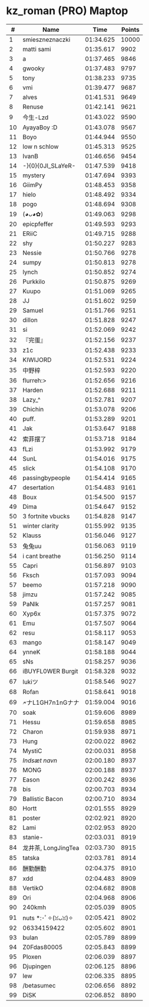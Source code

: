 # kz_roman (PRO) Maptop

|  # | Name | Time | Points |
|-------------- | -------------- | -------------- | -------------- | 
| 1 | smieszneznaczki | 01:34.625 | 10000 | 
| 2 | matti sami | 01:35.617 | 9902 | 
| 3 | a | 01:37.465 | 9846 | 
| 4 | gwooky | 01:37.483 | 9797 | 
| 5 | tony | 01:38.233 | 9735 | 
| 6 | vmi | 01:39.477 | 9687 | 
| 7 | alves | 01:41.531 | 9649 | 
| 8 | Renuse | 01:42.141 | 9621 | 
| 9 | 今生-Lzd | 01:43.022 | 9590 | 
| 10 | AyayaBoy :D | 01:43.078 | 9567 | 
| 11 | Boyo | 01:44.944 | 9550 | 
| 12 | low n schlow | 01:45.313 | 9525 | 
| 13 | IvanB | 01:46.656 | 9454 | 
| 14 | -}{0}{0JI_SLaYeR- | 01:47.539 | 9418 | 
| 15 | mystery | 01:47.694 | 9393 | 
| 16 | GiimPy | 01:48.453 | 9358 | 
| 17 | hielo | 01:48.492 | 9334 | 
| 18 | pogo | 01:48.694 | 9308 | 
| 19 | (◕ᴗ◕✿) | 01:49.063 | 9298 | 
| 20 | epicpfeffer | 01:49.593 | 9293 | 
| 21 | ERiiC | 01:49.715 | 9288 | 
| 22 | shy | 01:50.227 | 9283 | 
| 23 | Nessie | 01:50.766 | 9278 | 
| 24 | sumpy | 01:50.813 | 9278 | 
| 25 | lynch | 01:50.852 | 9274 | 
| 26 | Purkkilo | 01:50.875 | 9269 | 
| 27 | Kuupo | 01:51.069 | 9265 | 
| 28 | JJ | 01:51.602 | 9259 | 
| 29 | Samuel | 01:51.766 | 9251 | 
| 30 | dillon | 01:51.828 | 9247 | 
| 31 | si | 01:52.069 | 9242 | 
| 32 | 『完蛋』 | 01:52.156 | 9237 | 
| 33 | z1c | 01:52.438 | 9233 | 
| 34 | KIWIJORD | 01:52.531 | 9224 | 
| 35 | 中野梓 | 01:52.593 | 9220 | 
| 36 | flurreh:> | 01:52.656 | 9216 | 
| 37 | Harden | 01:52.688 | 9211 | 
| 38 | Lazy_^ | 01:52.781 | 9207 | 
| 39 | Chichin | 01:53.078 | 9206 | 
| 40 | puff. | 01:53.289 | 9201 | 
| 41 | Jak | 01:53.647 | 9188 | 
| 42 | 索菲摆了 | 01:53.718 | 9184 | 
| 43 | fLzi | 01:53.992 | 9179 | 
| 44 | SunL | 01:54.016 | 9175 | 
| 45 | slick | 01:54.108 | 9170 | 
| 46 | passingbypeople | 01:54.414 | 9165 | 
| 47 | desertation | 01:54.483 | 9161 | 
| 48 | Boux | 01:54.500 | 9157 | 
| 49 | Dima | 01:54.647 | 9152 | 
| 50 | 3 fortnite vbucks | 01:54.828 | 9147 | 
| 51 | winter clarity | 01:55.992 | 9135 | 
| 52 | Klauss | 01:56.046 | 9127 | 
| 53 | 兔兔uu | 01:56.063 | 9119 | 
| 54 | i cant breathe | 01:56.250 | 9114 | 
| 55 | Capri | 01:56.897 | 9103 | 
| 56 | Fksch | 01:57.093 | 9094 | 
| 57 | beemo | 01:57.218 | 9090 | 
| 58 | jimzu | 01:57.242 | 9085 | 
| 59 | PaNlk | 01:57.257 | 9081 | 
| 60 | Xyp6x | 01:57.375 | 9072 | 
| 61 | Emu | 01:57.507 | 9064 | 
| 62 | resu | 01:58.117 | 9053 | 
| 63 | mango | 01:58.147 | 9049 | 
| 64 | ynneK | 01:58.188 | 9044 | 
| 65 | sNs | 01:58.257 | 9036 | 
| 66 | iBUYFL0WER Burgit | 01:58.328 | 9032 | 
| 67 | lukiツ | 01:58.546 | 9027 | 
| 68 | Rofan | 01:58.641 | 9018 | 
| 69 | 🗲ナL1GH7n1nGナナ | 01:59.004 | 9016 | 
| 70 | soak | 01:59.606 | 8989 | 
| 71 | Hessu | 01:59.658 | 8985 | 
| 72 | Charon | 01:59.938 | 8971 | 
| 73 | Hung | 02:00.022 | 8962 | 
| 74 | MystiC | 02:00.031 | 8958 | 
| 75 | *Indsæt navn* | 02:00.180 | 8937 | 
| 76 | MONG | 02:00.188 | 8937 | 
| 77 | Eason | 02:00.242 | 8936 | 
| 78 | bis | 02:00.703 | 8934 | 
| 79 | Ballistic Bacon | 02:00.710 | 8934 | 
| 80 | Hortt | 02:01.555 | 8929 | 
| 81 | poster | 02:02.921 | 8920 | 
| 82 | Lami | 02:02.953 | 8920 | 
| 83 | stanie- | 02:03.031 | 8919 | 
| 84 | 龙井茶, LongJingTea | 02:03.730 | 8915 | 
| 85 | tatska | 02:03.781 | 8914 | 
| 86 | 酬勤酬勤 | 02:04.375 | 8910 | 
| 87 | xdd | 02:04.483 | 8909 | 
| 88 | VertikO | 02:04.682 | 8908 | 
| 89 | Ori | 02:04.968 | 8906 | 
| 90 | 240kmh | 02:05.039 | 8905 | 
| 91 | nuts *:･ﾟ✧(ꈍᴗꈍ)✧ | 02:05.421 | 8902 | 
| 92 | 06334159422 | 02:05.602 | 8901 | 
| 93 | bulan | 02:05.789 | 8899 | 
| 94 | Z0Fdas80005 | 02:05.843 | 8899 | 
| 95 | Ploxen | 02:06.039 | 8897 | 
| 96 | Djupingen | 02:06.125 | 8896 | 
| 97 | lew | 02:06.335 | 8895 | 
| 98 | /betasumec | 02:06.656 | 8892 | 
| 99 | DiSK | 02:06.852 | 8890 | 


